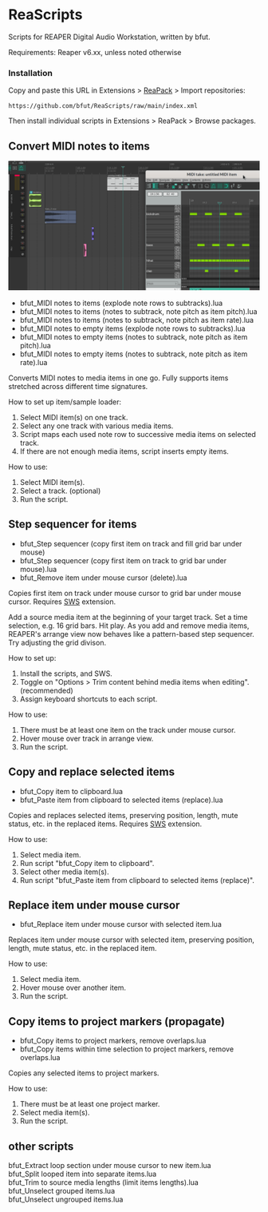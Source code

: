 # ReaScripts
Scripts for REAPER Digital Audio Workstation, written by bfut. 

Requirements: Reaper v6.xx, unless noted otherwise


### Installation
Copy and paste this URL in Extensions > [ReaPack](https://github.com/cfillion/reapack) > Import repositories:

```
https://github.com/bfut/ReaScripts/raw/main/index.xml
```
Then install individual scripts in Extensions > ReaPack > Browse packages.


## Convert MIDI notes to items
![MIDI notes to items time](assets/bfut_MIDI-Notes-to-items_timesignature.gif)
* bfut_MIDI notes to items (explode note rows to subtracks).lua
* bfut_MIDI notes to items (notes to subtrack, note pitch as item pitch).lua
* bfut_MIDI notes to items (notes to subtrack, note pitch as item rate).lua
* bfut_MIDI notes to empty items (explode note rows to subtracks).lua
* bfut_MIDI notes to empty items (notes to subtrack, note pitch as item pitch).lua
* bfut_MIDI notes to empty items (notes to subtrack, note pitch as item rate).lua

Converts MIDI notes to media items in one go. Fully supports items stretched across different time signatures.

How to set up item/sample loader:
  1. Select MIDI item(s) on one track.
  2. Select any one track with various media items.
  3. Script maps each used note row to successive media items on selected track.
  4. If there are not enough media items, script inserts empty items.

How to use:
  1. Select MIDI item(s).
  1. Select a track. (optional)
  1. Run the script.


## Step sequencer for items
* bfut_Step sequencer (copy first item on track and fill grid bar under mouse)
* bfut_Step sequencer (copy first item on track to grid bar under mouse).lua
* bfut_Remove item under mouse cursor (delete).lua

Copies first item on track under mouse cursor to grid bar under mouse cursor. Requires [SWS] extension.

Add a source media item at the beginning of your target track. Set a time selection, e.g. 16 grid bars. Hit play. As you add and remove media items, REAPER's arrange view now behaves like a pattern-based step sequencer. Try adjusting the grid divison.

How to set up:
  1. Install the scripts, and SWS.
  2. Toggle on "Options > Trim content behind media items when editing". (recommended)
  3. Assign keyboard shortcuts to each script.

How to use:
  1. There must be at least one item on the track under mouse cursor.
  2. Hover mouse over track in arrange view.
  3. Run the script.


## Copy and replace selected items
* bfut_Copy item to clipboard.lua
* bfut_Paste item from clipboard to selected items (replace).lua

Copies and replaces selected items, preserving position, length, mute status, etc. in the replaced items. Requires [SWS] extension.

How to use:
  1. Select media item.
  1. Run script "bfut_Copy item to clipboard".
  1. Select other media item(s).
  1. Run script "bfut_Paste item from clipboard to selected items (replace)".


## Replace item under mouse cursor
* bfut_Replace item under mouse cursor with selected item.lua

Replaces item under mouse cursor with selected item, preserving position, length, mute status, etc. in the replaced item.

How to use:
  1. Select media item.
  1. Hover mouse over another item.
  1. Run the script.


## Copy items to project markers (propagate)
* bfut_Copy items to project markers, remove overlaps.lua
* bfut_Copy items within time selection to project markers, remove overlaps.lua

Copies any selected items to project markers.
  
How to use:
  1. There must be at least one project marker.
  1. Select media item(s).
  1. Run the script.


## other scripts
bfut_Extract loop section under mouse cursor to new item.lua  
bfut_Split looped item into separate items.lua  
bfut_Trim to source media lengths (limit items lengths).lua  
bfut_Unselect grouped items.lua  
bfut_Unselect ungrouped items.lua


[SWS]: http://www.sws-extension.org
